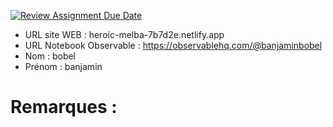 [![Review Assignment Due Date](https://classroom.github.com/assets/deadline-readme-button-22041afd0340ce965d47ae6ef1cefeee28c7c493a6346c4f15d667ab976d596c.svg)](https://classroom.github.com/a/1RwtDiXe)
- URL site WEB : heroic-melba-7b7d2e.netlify.app
- URL Notebook Observable : https://observablehq.com/@banjaminbobel
- Nom : bobel
- Prénom : banjamin 

# Remarques :
